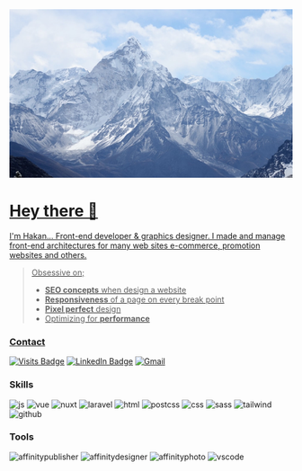 <a href="https://github.com/hakan-akgul">
  <img width="100%" height="300px" style="object-fit:cover" src="./mountain.jpg">
</p>

# Hey there 👋
I'm Hakan... Front-end developer & graphics designer. I made and manage front-end architectures for many web sites e-commerce, promotion websites and others.

> Obsessive on;  
> - **SEO concepts** when design a website  
> - **Responsiveness** of a page on every break point  
> - **Pixel perfect** design  
> - Optimizing for **performance**  


### Contact
[![Visits Badge](https://badges.pufler.dev/visits/hakan-akgul/hakan-akgul?style=for-the-badge)](https://github.com/hakan-akgul)
[![LinkedIn Badge](https://img.shields.io/badge/LinkedIn-OPEN_TO_WORK-informational?style=for-the-badge&logo=linkedin&logoColor=white&color=0D76A8)](https://www.linkedin.com/in/hakan-akgül/)
[![Gmail](https://img.shields.io/badge/Gmail-D14836?style=for-the-badge&logo=gmail&logoColor=white)](mailto:mail.hakanakgul@gmail.com)


### Skills
![js](https://img.shields.io/badge/JavaScript-F7DF1E?style=for-the-badge&logo=javascript&logoColor=black)
![vue](https://img.shields.io/badge/Vue.js-35495E?style=for-the-badge&logo=vue.js&logoColor=4FC08D)
![nuxt](https://img.shields.io/badge/Nuxt.js-35495E?style=for-the-badge&logo=nuxt.js&logoColor=4FC08D)
![laravel](https://img.shields.io/badge/Laravel-FF2D20?style=for-the-badge&logo=laravel&logoColor=white)
![html](https://img.shields.io/badge/HTML5-E34F26?style=for-the-badge&logo=html5&logoColor=white)
![postcss](https://img.shields.io/badge/POSTCSS-D6380A?style=for-the-badge&logo=postcss&logoColor=white)
![css](https://img.shields.io/badge/CSS3-1572B6?style=for-the-badge&logo=css3&logoColor=white)
![sass](https://img.shields.io/badge/Sass-CC6699?style=for-the-badge&logo=sass&logoColor=white)
![tailwind](https://img.shields.io/badge/Tailwind_CSS-38B2AC?style=for-the-badge&logo=tailwind-css&logoColor=white)
![github](https://img.shields.io/badge/GitHub-100000?style=for-the-badge&logo=github&logoColor=white)

### Tools

![affinitypublisher](https://img.shields.io/badge/affinity_publisher-FFA251?style=for-the-badge&logo=affinity-publisher&logoColor=white)
![affinitydesigner](https://img.shields.io/badge/affinity_designer-04D3FF?style=for-the-badge&logo=affinity-designer&logoColor=white)
![affinityphoto](https://img.shields.io/badge/affinity_photo-FF82FF?style=for-the-badge&logo=affinity-photo&logoColor=white)
![vscode](https://img.shields.io/badge/vs_code-00A6F7?style=for-the-badge&logo=visual-studio-code&logoColor=white)
